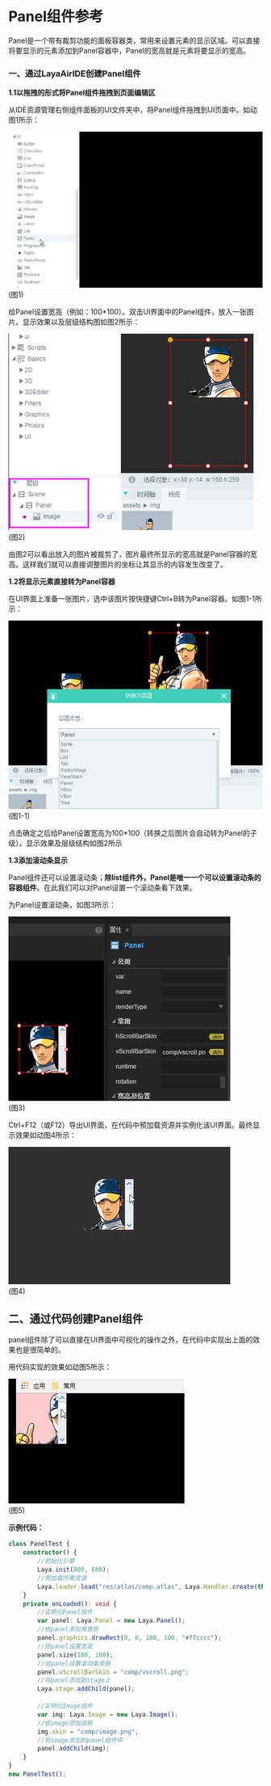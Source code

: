 # Panel组件参考

Panel是一个带有裁剪功能的面板容器类，常用来设置元素的显示区域。可以直接将要显示的元素添加到Panel容器中，Panel的宽高就是元素将要显示的宽高。

### 一、通过LayaAirIDE创建Panel组件

**1.1以拖拽的形式将Panel组件拖拽到页面编辑区**

从IDE资源管理右侧组件面板的UI文件夹中，将Panel组件拖拽到UI页面中。如动图1所示：

![1](img\1.gif)</br>(图1)

给Panel设置宽高（例如：100*100）。双击UI界面中的Panel组件，放入一张图片。显示效果以及层级结构图如图2所示：

![2](img\2.png)</br>(图2)

由图2可以看出放入的图片被裁剪了，图片最终所显示的宽高就是Panel容器的宽高。这样我们就可以直接调整图片的坐标让其显示的内容发生改变了。



**1.2将显示元素直接转为Panel容器**

在UI界面上准备一张图片，选中该图片按快捷键Ctrl+B转为Panel容器。如图1-1所示：

![1-1](img\1-1.png)</br>(图1-1)

点击确定之后给Panel设置宽高为100*100（转换之后图片会自动转为Panel的子级）。显示效果及层级结构如图2所示

**1.3添加滚动条显示**

Panel组件还可以设置滚动条；**除list组件外，Panel是唯一一个可以设置滚动条的容器组件**。在此我们可以对Panel设置一个滚动条看下效果。

为Panel设置滚动条，如图3所示：

![3](img\3.png)</br>(图3)

Ctrl+F12（或F12）导出UI界面，在代码中预加载资源并实例化该UI界面。最终显示效果如动图4所示：

![4](img\4.gif)</br>(图4)



## 二、通过代码创建Panel组件

panel组件除了可以直接在UI界面中可视化的操作之外，在代码中实现出上面的效果也是很简单的。

用代码实现的效果如动图5所示：

![5](img\5.gif)</br>(图5)

**示例代码：**

```typescript
class PanelTest {
    constructor() {
        //初始化引擎
        Laya.init(800, 600);
        //预加载所需资源
        Laya.loader.load("res/atlas/comp.atlas", Laya.Handler.create(this, this.onLoaded));
    }
    private onLoaded(): void {
        //实例化Panel组件
        var panel: Laya.Panel = new Laya.Panel();
        //给panel添加背景色
        panel.graphics.drawRect(0, 0, 100, 100, "#ffcccc");
        //给panel设置宽高
        panel.size(100, 100);
        //给panel设置滚动条皮肤
        panel.vScrollBarSkin = "comp/vscroll.png";
        //将panel添加到stage上
        Laya.stage.addChild(panel);

        //实例化Image组件
        var img: Laya.Image = new Laya.Image();
        //给image添加皮肤
        img.skin = "comp/image.png";
        //将image添加到panel组件中
        panel.addChild(img);
    }
}
new PanelTest();
```

